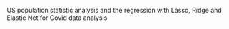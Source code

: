 US population statistic analysis and the regression with Lasso, Ridge and Elastic Net for Covid data analysis
